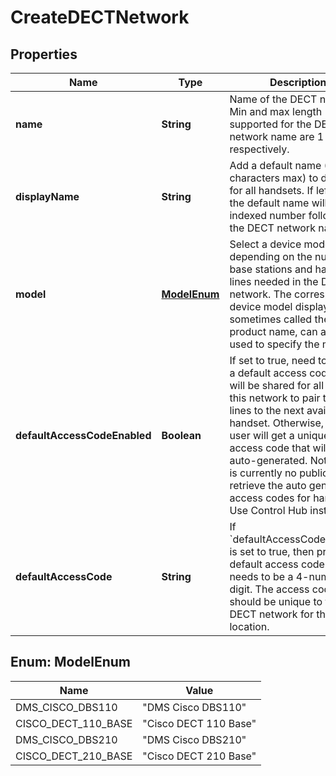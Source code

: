 <!--  Copyright 2025 Cisco Systems Inc.

Permission is hereby granted, free of charge, to any person obtaining a copy
of this software and associated documentation files (the "Software"), to deal
in the Software without restriction, including without limitation the rights
to use, copy, modify, merge, publish, distribute, sublicense, and/or sell
copies of the Software, and to permit persons to whom the Software is
furnished to do so, subject to the following conditions:

The above copyright notice and this permission notice shall be included in
all copies or substantial portions of the Software.

THE SOFTWARE IS PROVIDED "AS IS", WITHOUT WARRANTY OF ANY KIND, EXPRESS OR
IMPLIED, INCLUDING BUT NOT LIMITED TO THE WARRANTIES OF MERCHANTABILITY,
FITNESS FOR A PARTICULAR PURPOSE AND NONINFRINGEMENT. IN NO EVENT SHALL THE
AUTHORS OR COPYRIGHT HOLDERS BE LIABLE FOR ANY CLAIM, DAMAGES OR OTHER
LIABILITY, WHETHER IN AN ACTION OF CONTRACT, TORT OR OTHERWISE, ARISING FROM,
OUT OF OR IN CONNECTION WITH THE SOFTWARE OR THE USE OR OTHER DEALINGS IN
THE SOFTWARE.-->


# CreateDECTNetwork


## Properties

| Name | Type | Description | Notes |
|------------ | ------------- | ------------- | -------------|
|**name** | **String** | Name of the DECT network. Min and max length supported for the DECT network name are 1 and 40 respectively. |  |
|**displayName** | **String** | Add a default name (11 characters max) to display for all handsets. If left blank, the default name will be an indexed number followed by the DECT network name. |  [optional] |
|**model** | [**ModelEnum**](#ModelEnum) | Select a device model type depending on the number of base stations and handset lines needed in the DECT network.  The corresponding device model display name sometimes called the product name, can also be used to specify the model. |  |
|**defaultAccessCodeEnabled** | **Boolean** | If set to true, need to provide a default access code that will be shared for all users in this network to pair their lines to the next available handset. Otherwise, each user will get a unique 4-digit access code that will be auto-generated. Note: There is currently no public API to retrieve the auto generated access codes for handsets. Use Control Hub instead. |  |
|**defaultAccessCode** | **String** | If &#x60;defaultAccessCodeEnabled&#x60; is set to true, then provide a default access code that needs to be a 4-numeric digit. The access code should be unique to the DECT network for the location. |  |



## Enum: ModelEnum

| Name | Value |
|---- | -----|
| DMS_CISCO_DBS110 | &quot;DMS Cisco DBS110&quot; |
| CISCO_DECT_110_BASE | &quot;Cisco DECT 110 Base&quot; |
| DMS_CISCO_DBS210 | &quot;DMS Cisco DBS210&quot; |
| CISCO_DECT_210_BASE | &quot;Cisco DECT 210 Base&quot; |




